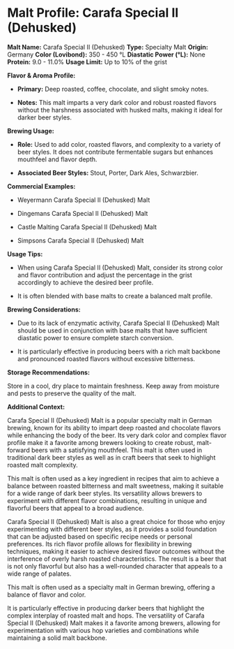 # Malt Profile: Carafa Special II (Dehusked)

**Malt Name:** Carafa Special II (Dehusked)
**Type:** Specialty Malt
**Origin:** Germany
**Color (Lovibond):** 350 - 450 °L
**Diastatic Power (°L):** None
**Protein:** 9.0 - 11.0%
**Usage Limit:** Up to 10% of the grist

**Flavor & Aroma Profile:**

* **Primary:** Deep roasted, coffee, chocolate, and slight smoky notes.

* **Notes:** This malt imparts a very dark color and robust roasted flavors without the harshness associated with husked malts, making it ideal for darker beer styles.

**Brewing Usage:**

* **Role:** Used to add color, roasted flavors, and complexity to a variety of beer styles. It does not contribute fermentable sugars but enhances mouthfeel and flavor depth.

* **Associated Beer Styles:** Stout, Porter, Dark Ales, Schwarzbier.

**Commercial Examples:**

* Weyermann Carafa Special II (Dehusked) Malt

* Dingemans Carafa Special II (Dehusked) Malt

* Castle Malting Carafa Special II (Dehusked) Malt

* Simpsons Carafa Special II (Dehusked) Malt

**Usage Tips:**

* When using Carafa Special II (Dehusked) Malt, consider its strong color and flavor contribution and adjust the percentage in the grist accordingly to achieve the desired beer profile.

* It is often blended with base malts to create a balanced malt profile.

**Brewing Considerations:**

* Due to its lack of enzymatic activity, Carafa Special II (Dehusked) Malt should be used in conjunction with base malts that have sufficient diastatic power to ensure complete starch conversion.

* It is particularly effective in producing beers with a rich malt backbone and pronounced roasted flavors without excessive bitterness.

**Storage Recommendations:**

Store in a cool, dry place to maintain freshness. Keep away from moisture and pests to preserve the quality of the malt.

**Additional Context:**

Carafa Special II (Dehusked) Malt is a popular specialty malt in German brewing, known for its ability to impart deep roasted and chocolate flavors while enhancing the body of the beer. Its very dark color and complex flavor profile make it a favorite among brewers looking to create robust, malt-forward beers with a satisfying mouthfeel. This malt is often used in traditional dark beer styles as well as in craft beers that seek to highlight roasted malt complexity.

This malt is often used as a key ingredient in recipes that aim to achieve a balance between roasted bitterness and malt sweetness, making it suitable for a wide range of dark beer styles. Its versatility allows brewers to experiment with different flavor combinations, resulting in unique and flavorful beers that appeal to a broad audience.

Carafa Special II (Dehusked) Malt is also a great choice for those who enjoy experimenting with different beer styles, as it provides a solid foundation that can be adjusted based on specific recipe needs or personal preferences. Its rich flavor profile allows for flexibility in brewing techniques, making it easier to achieve desired flavor outcomes without the interference of overly harsh roasted characteristics. The result is a beer that is not only flavorful but also has a well-rounded character that appeals to a wide range of palates.

This malt is often used as a specialty malt in German brewing, offering a balance of flavor and color.

It is particularly effective in producing darker beers that highlight the complex interplay of roasted malt and hops. The versatility of Carafa Special II (Dehusked) Malt makes it a favorite among brewers, allowing for experimentation with various hop varieties and combinations while maintaining a solid malt backbone.
